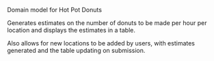 Domain model for Hot Pot Donuts

Generates estimates on the number of donuts to be made per hour per location and
displays the estimates in a table.

Also allows for new locations to be added by users, with estimates generated and
the table updating on submission.

